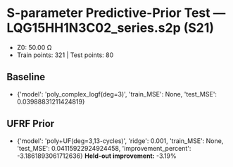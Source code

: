 # S-parameter Predictive-Prior Test — LQG15HH1N3C02_series.s2p (S21)
- Z0: 50.00 Ω
- Train points: 321  |  Test points: 80

## Baseline
- {'model': 'poly_complex_logf(deg=3)', 'train_MSE': None, 'test_MSE': 0.03988831211424819}

## UFRF Prior
- {'model': 'poly+UF(deg=3,13-cycles)', 'ridge': 0.001, 'train_MSE': None, 'test_MSE': 0.04115922924924458, 'improvement_percent': -3.1861893061712636}
**Held-out improvement:** -3.19%